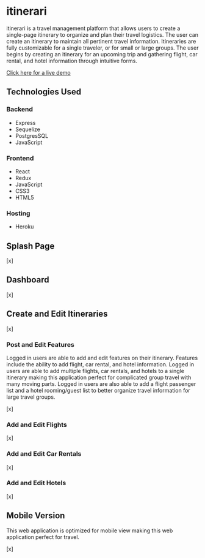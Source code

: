# itinerari
itinerari is a travel management platform that allows users to create a single-page itinerary to organize and plan their travel logistics. The user can create an itinerary to maintain all pertinent travel information. Itineraries are fully customizable for a single traveler, or for small or large groups. The user begins by creating an itinerary for an upcoming trip and gathering flight, car rental, and hotel information through intuitive forms. 

[Click here for a live demo](https://itinerari-app.herokuapp.com/)

## Technologies Used
### Backend
* Express
* Sequelize
* PostgresSQL
* JavaScript

### Frontend
* React
* Redux
* JavaScript
* CSS3
* HTML5

### Hosting
* Heroku

## Splash Page
[x]

## Dashboard
[x]

## Create and Edit Itineraries
[x]

### Post and Edit Features
Logged in users are able to add and edit features on their itinerary. Features include the ability to add flight, car rental, and hotel information. Logged in users are able to add multiple flights, car rentals, and hotels to a single itinerary making this application perfect for complicated group travel with many moving parts. Logged in users are also able to add a flight passenger list and a hotel rooming/guest list to better organize travel information for large travel groups. 

[x]

### Add and Edit Flights
[x]

### Add and Edit Car Rentals
[x]

### Add and Edit Hotels
[x]

## Mobile Version
This web application is optimized for mobile view making this web application perfect for travel. 

[x] 
